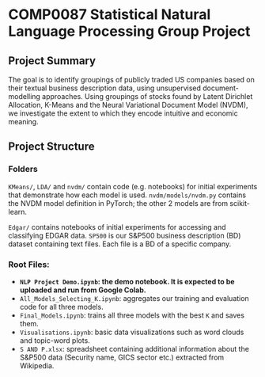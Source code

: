 # COMP0087 Statistical Natural Language Processing Group Project

## Project Summary
The goal is to identify groupings of publicly traded US companies based on their textual business description data, using unsupervised document-modelling approaches.
Using groupings of stocks found by Latent Dirichlet Allocation, K-Means and the Neural Variational Document Model (NVDM), we investigate the extent to which they encode intuitive and economic meaning.

## Project Structure

### Folders

`KMeans/`, `LDA/` and `nvdm/` contain code (e.g. notebooks) for initial experiments that demonstrate how each model is used. `nvdm/models/nvdm.py` contains the NVDM model definition
in PyTorch; the other 2 models are from scikit-learn.

`Edgar/` contains notebooks of initial experiments for accessing and classifying EDGAR data.
`SP500` is our S&P500 business description (BD) dataset containing text files.
Each file is a BD of a specific company.

### Root Files:

- **`NLP Project Demo.ipynb`: the demo notebook. It is expected to be uploaded and run from Google Colab.**
- `All_Models_Selecting_K.ipynb`: aggregates our training and evaluation code for all three models.
- `Final_Models.ipynb`: trains all three models with the best `K` and saves them.
- `Visualisations.ipynb`: basic data visualizations such as word clouds and topic-word plots. 
- `S AND P.xlsx`:  spreadsheet containing additional information about the S&P500 data (Security name, GICS sector etc.) extracted from Wikipedia.
